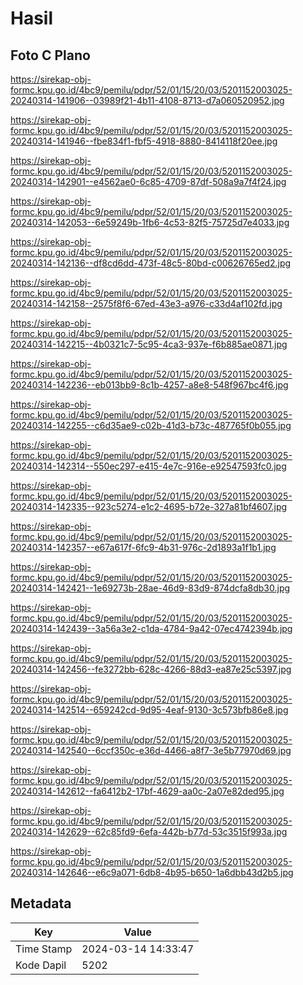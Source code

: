 # Hasil

## Foto C Plano

https://sirekap-obj-formc.kpu.go.id/4bc9/pemilu/pdpr/52/01/15/20/03/5201152003025-20240314-141906--03989f21-4b11-4108-8713-d7a060520952.jpg

https://sirekap-obj-formc.kpu.go.id/4bc9/pemilu/pdpr/52/01/15/20/03/5201152003025-20240314-141946--fbe834f1-fbf5-4918-8880-8414118f20ee.jpg

https://sirekap-obj-formc.kpu.go.id/4bc9/pemilu/pdpr/52/01/15/20/03/5201152003025-20240314-142901--e4562ae0-6c85-4709-87df-508a9a7f4f24.jpg

https://sirekap-obj-formc.kpu.go.id/4bc9/pemilu/pdpr/52/01/15/20/03/5201152003025-20240314-142053--6e59249b-1fb6-4c53-82f5-75725d7e4033.jpg

https://sirekap-obj-formc.kpu.go.id/4bc9/pemilu/pdpr/52/01/15/20/03/5201152003025-20240314-142136--df8cd6dd-473f-48c5-80bd-c00626765ed2.jpg

https://sirekap-obj-formc.kpu.go.id/4bc9/pemilu/pdpr/52/01/15/20/03/5201152003025-20240314-142158--2575f8f6-67ed-43e3-a976-c33d4af102fd.jpg

https://sirekap-obj-formc.kpu.go.id/4bc9/pemilu/pdpr/52/01/15/20/03/5201152003025-20240314-142215--4b0321c7-5c95-4ca3-937e-f6b885ae0871.jpg

https://sirekap-obj-formc.kpu.go.id/4bc9/pemilu/pdpr/52/01/15/20/03/5201152003025-20240314-142236--eb013bb9-8c1b-4257-a8e8-548f967bc4f6.jpg

https://sirekap-obj-formc.kpu.go.id/4bc9/pemilu/pdpr/52/01/15/20/03/5201152003025-20240314-142255--c6d35ae9-c02b-41d3-b73c-487765f0b055.jpg

https://sirekap-obj-formc.kpu.go.id/4bc9/pemilu/pdpr/52/01/15/20/03/5201152003025-20240314-142314--550ec297-e415-4e7c-916e-e92547593fc0.jpg

https://sirekap-obj-formc.kpu.go.id/4bc9/pemilu/pdpr/52/01/15/20/03/5201152003025-20240314-142335--923c5274-e1c2-4695-b72e-327a81bf4607.jpg

https://sirekap-obj-formc.kpu.go.id/4bc9/pemilu/pdpr/52/01/15/20/03/5201152003025-20240314-142357--e67a617f-6fc9-4b31-976c-2d1893a1f1b1.jpg

https://sirekap-obj-formc.kpu.go.id/4bc9/pemilu/pdpr/52/01/15/20/03/5201152003025-20240314-142421--1e69273b-28ae-46d9-83d9-874dcfa8db30.jpg

https://sirekap-obj-formc.kpu.go.id/4bc9/pemilu/pdpr/52/01/15/20/03/5201152003025-20240314-142439--3a56a3e2-c1da-4784-9a42-07ec4742394b.jpg

https://sirekap-obj-formc.kpu.go.id/4bc9/pemilu/pdpr/52/01/15/20/03/5201152003025-20240314-142456--fe3272bb-628c-4266-88d3-ea87e25c5397.jpg

https://sirekap-obj-formc.kpu.go.id/4bc9/pemilu/pdpr/52/01/15/20/03/5201152003025-20240314-142514--659242cd-9d95-4eaf-9130-3c573bfb86e8.jpg

https://sirekap-obj-formc.kpu.go.id/4bc9/pemilu/pdpr/52/01/15/20/03/5201152003025-20240314-142540--6ccf350c-e36d-4466-a8f7-3e5b77970d69.jpg

https://sirekap-obj-formc.kpu.go.id/4bc9/pemilu/pdpr/52/01/15/20/03/5201152003025-20240314-142612--fa6412b2-17bf-4629-aa0c-2a07e82ded95.jpg

https://sirekap-obj-formc.kpu.go.id/4bc9/pemilu/pdpr/52/01/15/20/03/5201152003025-20240314-142629--62c85fd9-6efa-442b-b77d-53c3515f993a.jpg

https://sirekap-obj-formc.kpu.go.id/4bc9/pemilu/pdpr/52/01/15/20/03/5201152003025-20240314-142646--e6c9a071-6db8-4b95-b650-1a6dbb43d2b5.jpg


## Metadata

| Key        | Value               |
| ---------- | ------------------- |
| Time Stamp | 2024-03-14 14:33:47 |
| Kode Dapil | 5202                |



